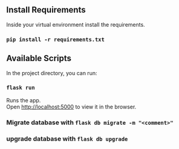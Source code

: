 ## Install Requirements

Inside your virtual environment install the requirements.

### `pip install -r requirements.txt`

## Available Scripts

In the project directory, you can run:

### `flask run`

Runs the app.<br />
Open [http://localhost:5000](http://localhost:5000) to view it in the browser.

### Migrate database with `flask db migrate -m "<comment>"`

### upgrade database with `flask db upgrade`
